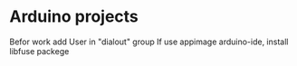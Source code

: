 # Arduino projects


Befor work add User in "dialout" group
If use appimage arduino-ide, install libfuse packege


